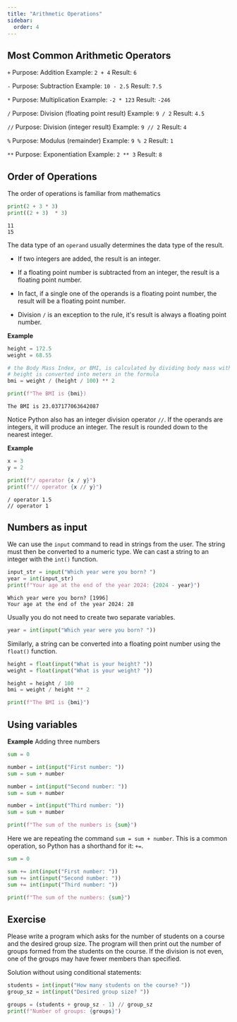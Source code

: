 ```yaml
---
title: "Arithmetic Operations"
sidebar:
  order: 4
---
```


## Most Common Arithmetic Operators

`+`
Purpose: Addition
Example: `2 + 4`
Result: `6`

`-`
Purpose: Subtraction
Example: `10 - 2.5`
Result: `7.5`

`*`
Purpose: Multiplication
Example: `-2 * 123`
Result: `-246`

`/`
Purpose: Division (floating point result)
Example: `9 / 2`
Result: `4.5`

`//`
Purpose: Division (integer result)
Example: `9 // 2`
Result: `4`

`%`
Purpose: Modulus (remainder)
Example: `9 % 2`
Result: `1`

`**`
Purpose: Exponentiation
Example: `2 ** 3`
Result: `8`

## Order of Operations

The order of operations is familiar from mathematics

```py
print(2 + 3 * 3)
print((2 + 3)  * 3)
```

```
11
15
```

The data type of an `operand` usually determines the data type of the result.

- If two integers are added, the result is an integer.

- If a floating point number is subtracted from an integer, the result is a floating point number.

- In fact, if a single one of the operands is a floating point number, the result will be a floating point number.

- Division `/` is an exception to the rule, it's result is always a floating point number.

**Example**

```py
height = 172.5
weight = 68.55

# the Body Mass Index, or BMI, is calculated by dividing body mass with the square of height
# height is converted into meters in the formula
bmi = weight / (height / 100) ** 2

print(f"The BMI is {bmi})
```

```
The BMI is 23.037177063642087
```

Notice Python also has an integer division operator `//`. If the operands are integers, it will produce an integer. The result is rounded down to the nearest integer.

**Example**

```py
x = 3
y = 2

print(f"/ operator {x / y}")
print(f"// operator {x // y}")
```

```
/ operator 1.5
// operator 1
```

## Numbers as input

We can use the `input` command to read in strings from the user. The string must then be converted to a numeric type. We can cast a string to an integer with the `int()` function.

```py
input_str = input("Which year were you born? ")
year = int(input_str)
print(f"Your age at the end of the year 2024: {2024 - year}")
```

```
Which year were you born? [1996]
Your age at the end of the year 2024: 28
```

Usually you do not need to create two separate variables.

```py
year = int(input("Which year were you born? "))
```

Similarly, a string can be converted into a floating point number using the `float()` function.

```py
height = float(input("What is your height? "))
weight = float(input("What is your weight? "))

height = height / 100
bmi = weight / height ** 2

print(f"The BMI is {bmi}")
```

## Using variables

**Example** Adding three numbers

```py
sum = 0

number = int(input("First number: "))
sum = sum + number

number = int(input("Second number: "))
sum = sum + number

number = int(input("Third number: "))
sum = sum + number

print(f"The sum of the numbers is {sum}")
```

Here we are repeating the command `sum = sum + number`. This is a common operation, so Python has a shorthand for it: `+=`.

```py
sum = 0

sum += int(input("First number: "))
sum += int(input("Second number: "))
sum += int(input("Third number: "))

print(f"The sum of the numbers: {sum}")
```

## Exercise

Please write a program which asks for the number of students on a course and the desired group size. The program will then print out the number of groups formed from the students on the course. If the division is not even, one of the groups may have fewer members than specified.

Solution without using conditional statements:

```py
students = int(input("How many students on the course? "))
group_sz = int(input("Desired group size? "))

groups = (students + group_sz - 1) // group_sz
print(f"Number of groups: {groups}")
```
